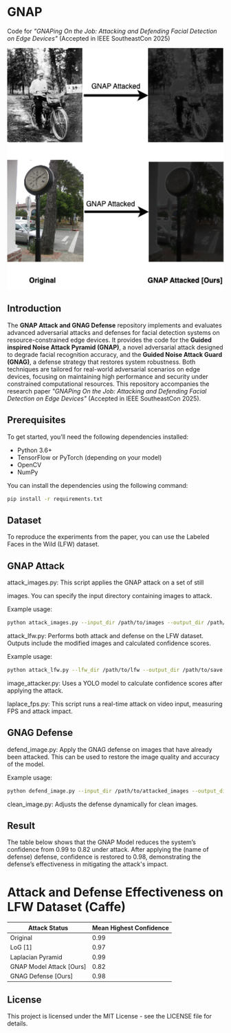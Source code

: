 # GNAP

Code for *"GNAPing On the Job: Attacking and Defending Facial Detection on Edge Devices"* (Accepted in IEEE SoutheastCon 2025)

<p align='center'>
  <img src='images/Attack-Overview-Figure.png' width='700'/>
</p>

## Introduction

The **GNAP Attack and GNAG Defense** repository implements and evaluates advanced adversarial attacks and defenses for facial detection systems on resource-constrained edge devices. It provides the code for the **Guided inspired Noise Attack Pyramid (GNAP)**, a novel adversarial attack designed to degrade facial recognition accuracy, and the **Guided Noise Attack Guard (GNAG)**, a defense strategy that restores system robustness. Both techniques are tailored for real-world adversarial scenarios on edge devices, focusing on maintaining high performance and security under constrained computational resources. This repository accompanies the research paper *"GNAPing On the Job: Attacking and Defending Facial Detection on Edge Devices"* (Accepted in IEEE SoutheastCon 2025).

## Prerequisites

To get started, you’ll need the following dependencies installed:

- Python 3.6+
- TensorFlow or PyTorch (depending on your model)
- OpenCV
- NumPy

You can install the dependencies using the following command:

```bash
pip install -r requirements.txt
```
## Dataset
To reproduce the experiments from the paper, you can use the Labeled Faces in the Wild (LFW) dataset.

## GNAP Attack
attack_images.py: This script applies the GNAP attack on a set of still 

images. You can specify the input directory containing images to attack.

Example usage:

```bash
python attack_images.py --input_dir /path/to/images --output_dir /path/to/save
```
attack_lfw.py: Performs both attack and defense on the LFW dataset. Outputs include the modified images and calculated confidence scores.

Example usage:

```bash
python attack_lfw.py --lfw_dir /path/to/lfw --output_dir /path/to/save
```
image_attacker.py: Uses a YOLO model to calculate confidence scores after applying the attack.

laplace_fps.py: This script runs a real-time attack on video input, measuring FPS and attack impact.

## GNAG Defense
defend_image.py: Apply the GNAG defense on images that have already been attacked. This can be used to restore the image quality and accuracy of the model.

Example usage:

```bash
python defend_image.py --input_dir /path/to/attacked_images --output_dir /path/to/save
```
clean_image.py: Adjusts the defense dynamically for clean images.

## Result 
The table below shows that the GNAP Model reduces the system’s confidence from 0.99 to 0.82 under attack. After applying the (name of defense) defense, confidence is restored to 0.98, demonstrating the defense’s effectiveness in mitigating the attack's impact.
# Attack and Defense Effectiveness on LFW Dataset (Caffe)
| Attack Status           | Mean Highest Confidence |
|-------------------------|-------------------------|
| Original                | 0.99                    |
| LoG [1]                 | 0.97                    |
| Laplacian Pyramid       | 0.99                    |
| GNAP Model Attack [Ours]| 0.82                    |
| GNAG Defense [Ours]     | 0.98                    |

## License
This project is licensed under the MIT License - see the LICENSE file for details.
